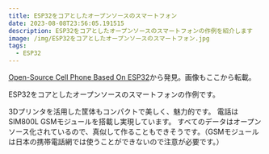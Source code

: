 ```yaml
---
title: ESP32をコアとしたオープンソースのスマートフォン
date: 2023-08-08T23:56:05.191515
description: ESP32をコアとしたオープンソースのスマートフォンの作例を紹介します
image: /img/ESP32をコアとしたオープンソースのスマートフォン.jpg
tags:
  - ESP32
---
```

[Open-Source Cell Phone Based On ESP32](https://hackaday.com/2023/08/03/open-source-cell-phone-based-on-esp32/)から発見。画像もここから転載。

ESP32をコアとしたオープンソースのスマートフォンの作例です。

3Dプリンタを活用した筐体もコンパクトで美しく、魅力的です。
電話はSIM800L GSMモジュールを搭載し実現しています。
すべてのデータはオープンソース化されているので、真似して作ることもできそうです。（GSMモジュールは日本の携帯電話網では使うことができないので注意が必要です。）


